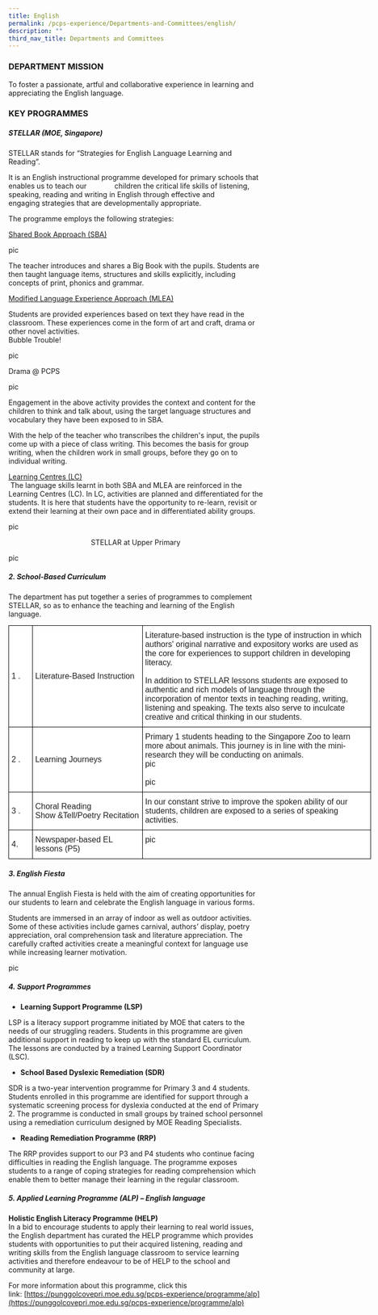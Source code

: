 ```yaml
---
title: English
permalink: /pcps-experience/Departments-and-Committees/english/
description: ""
third_nav_title: Departments and Committees
---
```

### DEPARTMENT MISSION

To foster a passionate, artful and collaborative experience in learning and appreciating the English language.
  
### KEY PROGRAMMES  

##### STELLAR (MOE, Singapore)

STELLAR stands for “Strategies for English Language Learning and Reading”.

It is an English instructional programme developed for primary schools that enables us to teach our              children the critical life skills of listening, speaking, reading and writing in English through effective and          engaging strategies that are developmentally appropriate. 

  
The programme employs the following strategies: 

<u>Shared Book Approach (SBA)</u>

pic

The teacher introduces and shares a Big Book with the pupils. Students are then taught language items, structures and skills explicitly, including concepts of print, phonics and grammar.  
  
  
<u>Modified Language Experience Approach (MLEA)</u>

Students are provided experiences based on text they have read in the classroom. These experiences come in the form of art and craft, drama or other novel activities.   
Bubble Trouble!

pic

Drama @ PCPS

pic

Engagement in the above activity provides the context and content for the children to think and talk about, using the target language structures and vocabulary they have been exposed to in SBA.  
  
With the help of the teacher who transcribes the children's input, the pupils come up with a piece of class writing. This becomes the basis for group writing, when the children work in small groups, before they go on to individual writing.  
  
  
<u>Learning Centres (LC)</u>    
 The language skills learnt in both SBA and MLEA are reinforced in the Learning Centres (LC). In LC, activities are planned and differentiated for the students. It is here that students have the opportunity to re-learn, revisit or extend their learning at their own pace and in differentiated ability groups.
 
 pic
 
 
 <center>STELLAR at Upper Primary</center>
 
 pic
 
 ##### 2. School-Based Curriculum 
The department has put together a series of programmes to complement STELLAR, so as to enhance the teaching and learning of the English language. 

<style type="text/css">
.tg  {border-collapse:collapse;border-spacing:0;margin:0px auto;}
.tg td{border-color:black;border-style:solid;border-width:1px;font-family:Arial, sans-serif;font-size:14px;
  overflow:hidden;padding:10px 5px;word-break:normal;}
.tg th{border-color:black;border-style:solid;border-width:1px;font-family:Arial, sans-serif;font-size:14px;
  font-weight:normal;overflow:hidden;padding:10px 5px;word-break:normal;}
.tg .tg-qtsq{background-color:#FFF;color:#222;font-size:16px;text-align:left;vertical-align:middle}
.tg .tg-o5ha{background-color:#ffffff;font-size:16px;text-align:left;vertical-align:top}
</style>
<table class="tg" style="undefined;table-layout: fixed; width: 718px">
<colgroup>
<col style="width: 47px">
<col style="width: 218px">
<col style="width: 453px">
</colgroup>
<tbody>
  <tr>
    <td class="tg-qtsq"><span style="color:#222;background-color:transparent">1 .</span></td>
    <td class="tg-qtsq"><span style="color:#222;background-color:transparent">Literature-Based Instruction</span></td>
    <td class="tg-qtsq"><span style="color:#222;background-color:transparent">Literature-based instruction is the type of instruction in which authors' original narrative and expository works are used as the core for experiences to support children in developing literacy.</span><br><br><span style="color:#222;background-color:transparent">In addition to STELLAR lessons students are exposed to authentic and rich models of language through the incorporation of mentor texts in teaching reading, writing, listening and speaking. The texts also serve to inculcate creative and critical thinking in our students.</span><br></td>
  </tr>
  <tr>
    <td class="tg-qtsq"><span style="color:#222;background-color:transparent">2 .</span></td>
    <td class="tg-qtsq"><span style="color:#222;background-color:transparent">Learning Journeys</span></td>
    <td class="tg-qtsq"><span style="color:#222;background-color:transparent">Primary 1 students heading to the Singapore Zoo to learn more about animals. This journey is in line with the mini-research they will be conducting on animals. </span><br>pic<br><br>pic</td>
  </tr>
  <tr>
    <td class="tg-qtsq"><span style="color:#222;background-color:transparent">3 .</span></td>
    <td class="tg-qtsq"><span style="color:#222;background-color:transparent">Choral Reading</span><br><span style="color:#222;background-color:transparent">Show &amp;Tell/Poetry Recitation</span><br></td>
    <td class="tg-qtsq"><span style="color:#222;background-color:transparent">In our constant strive to improve the spoken ability of our students, children are exposed to a series of speaking activities.</span></td>
  </tr>
  <tr>
    <td class="tg-qtsq"><span style="color:#222;background-color:transparent">4. </span></td>
    <td class="tg-qtsq"><span style="color:#222;background-color:transparent">Newspaper-based EL lessons (P5) </span></td>
    <td class="tg-o5ha">pic</td>
  </tr>
</tbody>
</table>



##### 3. English Fiesta 
The annual English Fiesta is held with the aim of creating opportunities for our students to learn and celebrate the English language in various forms. 

Students are immersed in an array of indoor as well as outdoor activities. Some of these activities include games carnival, authors’ display, poetry appreciation, oral comprehension task and literature appreciation. The carefully crafted activities create a meaningful context for language use while increasing learner motivation.

pic

##### 4. Support Programmes

* **Learning Support Programme (LSP)**

LSP is a literacy support programme initiated by MOE that caters to the needs of our struggling readers. Students in this programme are given additional support in reading to keep up with the standard EL curriculum. The lessons are conducted by a trained Learning Support Coordinator (LSC).  
  

*   **School Based Dyslexic Remediation (SDR)**

SDR is a two-year intervention programme for Primary 3 and 4 students. Students enrolled in this programme are identified for support through a systematic screening process for dyslexia conducted at the end of Primary 2. The programme is conducted in small groups by trained school personnel using a remediation curriculum designed by MOE Reading Specialists.   

*   **Reading Remediation Programme (RRP)**

The RRP provides support to our P3 and P4 students who continue facing difficulties in reading the English language. The programme exposes students to a range of coping strategies for reading comprehension which enable them to better manage their learning in the regular classroom. 

##### 5. Applied Learning Programme (ALP) – English language  

**Holistic English Literacy Programme (HELP)**   
In a bid to encourage students to apply their learning to real world issues, the English department has curated the HELP programme which provides students with opportunities to put their acquired listening, reading and writing skills from the English language classroom to service learning activities and therefore endeavour to be of HELP to the school and community at large.   
  
For more information about this programme, click this link: [https://punggolcovepri.moe.edu.sg/pcps-experience/programme/alp](https://punggolcovepri.moe.edu.sg/pcps-experience/programme/alp)